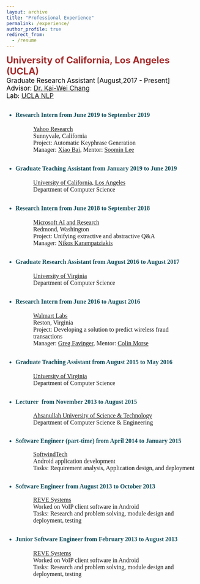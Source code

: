```yaml
---
layout: archive
title: "Professional Experience"
permalink: /experience/
author_profile: true
redirect_from:
  - /resume
---
```


<span style="color:black; font-size:17px"> 
    <font color="brown" size="5"><b>University of California, Los Angeles (UCLA)</b></font><br/>
    Graduate Research Assistant [August,2017 - Present]<br/>
    Advisor: <a href="http://web.cs.ucla.edu/~kwchang/">Dr. Kai-Wei Chang</a><br/>
    Lab: <a href="http://web.cs.ucla.edu/~kwchang/members/">UCLA NLP</a>
</span>

<ul style="color:rgb(19,79,92)"><li>
<h2 style="font-weight:normal;color:rgb(102,97,84);font-size:1.6em"><b><font size="4"><span style="font-family:georgia,serif"><font size="3"><span style="color:rgb(19,79,92)">Research Intern from June 2019 to September 2019</span></font></span></font></b></h2>
</li></ul>
<div style="margin-left:70px">
<font size="3" style="font-family:georgia,serif"><a href="https://research.yahoo.com/" target="_blank">Yahoo Research</a></font><br>
<font size="3" style="font-family:georgia,serif"> </font><font size="3"><span style="font-family:georgia,serif">Sunnyvale, California</span></font></div>
<div style="margin-left:70px"><span style="font-family:georgia,serif;font-size:medium">Project: Automatic Keyphrase Generation</span></div>
<div style="margin-left:70px"><span style="font-family:georgia,serif;font-size:medium">Manager: <a href="https://sites.google.com/site/xiaobaihomepage/" target="_blank">Xiao Bai</a>, Mentor: <a href="https://www.linkedin.com/in/soomin-lee-86163a29/" target="_blank">Soomin Lee</a></span></div>



<ul style="color:rgb(19,79,92)"><li>
<h2 style="font-weight:normal;color:rgb(102,97,84);font-size:1.6em"><b><font size="4"><span style="font-family:georgia,serif"><font size="3"><span style="color:rgb(19,79,92)">Graduate&nbsp;</span></font></span></font></b><b style="font-size:1.6em;background-color:transparent"><font size="4"><span style="font-family:georgia,serif"><font size="3"><span style="color:rgb(19,79,92)">Teaching</span></font></span></font></b><b style="font-size:1.6em;background-color:transparent"><font size="4"><span style="font-family:georgia,serif"><font size="3"><span style="color:rgb(19,79,92)">&nbsp;Assistant from January 2019 to June 2019</span></font></span></font></b></h2>
</li></ul>
<div style="margin-left:70px">
<font size="3" style="font-family:georgia,serif"><a href="http://www.ucla.edu/" target="_blank">University of California, Los Angeles</a></font><br>
<font size="3" style="font-family:georgia,serif"> </font><font size="3"><span style="font-family:georgia,serif">Department of Computer Science</span></font>
</div>

<ul style="color:rgb(19,79,92)"><li>
<h2 style="font-weight:normal;color:rgb(102,97,84);font-size:1.6em"><b><font size="4"><span style="font-family:georgia,serif"><font size="3"><span style="color:rgb(19,79,92)">Research Intern from June 2018 to September 2018</span></font></span></font></b></h2>
</li></ul>
<div style="margin-left:70px">
<font size="3" style="font-family:georgia,serif"><a href="https://www.microsoft.com/en-us/research/" target="_blank">Microsoft AI and Research</a></font><br>
<font size="3" style="font-family:georgia,serif"> </font><font size="3"><span style="font-family:georgia,serif">Redmond, Washington</span></font>
</div>
<div style="margin-left:70px"><span style="font-family:georgia,serif;font-size:medium">Project: Unifying extractive and abstractive Q&amp;A</span></div>
<div style="margin-left:70px"><span style="font-family:georgia,serif;font-size:medium">Manager: <a href="http://lowrank.net/nikos/" target="_blank">Nikos Karampatziakis</a></span></div>

<ul style="color:rgb(19,79,92)"><li>
<h2 style="font-weight:normal;color:rgb(102,97,84);font-size:1.6em"><b><font size="4"><span style="font-family:georgia,serif"><font size="3"><span style="color:rgb(19,79,92)">Graduate Research Assistant from August 2016 to August 2017</span></font></span></font></b></h2>
</li></ul>

<div style="margin-left:70px">
<font size="3" style="font-family:georgia,serif"><a href="http://www.virginia.edu/" target="_blank">University of Virginia</a></font><br>
<font size="3" style="font-family:georgia,serif"> </font><font size="3"><span style="font-family:georgia,serif">Department of Computer Science</span></font>
</div>

<ul style="color:rgb(19,79,92)"><li>
<h2 style="font-weight:normal;color:rgb(102,97,84);font-size:1.6em"><b><font size="4"><span style="font-family:georgia,serif"><font size="3"><span style="color:rgb(19,79,92)">Research Intern from June 2016 to August 2016</span></font></span></font></b></h2>
</li></ul>
<div style="margin-left:70px">
<font size="3" style="font-family:georgia,serif"><a href="http://careers.walmart.com/career-areas/corporate/technology/" target="_blank">Walmart Labs</a></font><br>
<font size="3" style="font-family:georgia,serif"> </font><font size="3"><span style="font-family:georgia,serif">Reston, Virginia</span></font></div>
<div style="margin-left:70px"><span style="font-family:georgia,serif;font-size:medium;background-color:transparent">Project</span><span style="font-family:georgia,serif;font-size:medium">: Developing a solution to predict wireless fraud transactions</span></div>
<div style="margin-left:70px"><span style="font-family:georgia,serif;font-size:medium">Manager: <a href="https://www.linkedin.com/in/gregfavinger/" target="_blank">Greg Favinger</a>, Mentor: <a href="https://www.linkedin.com/in/colin-morse-13549b3/" target="_blank">Colin Morse</a></span></div>
<ul style="color:rgb(19,79,92)"><li>
<h2 style="font-weight:normal;color:rgb(102,97,84);font-size:1.6em"><b><font size="4"><span style="font-family:georgia,serif"><font size="3"><span style="color:rgb(19,79,92)">Graduate Teaching Assistant from August 2015 to May 2016</span></font></span></font></b></h2>
</li></ul>
<div style="margin-left:70px">
<font size="3" style="font-family:georgia,serif"><a href="http://www.virginia.edu/" target="_blank">University of Virginia</a></font><br>
<font size="3" style="font-family:georgia,serif"> </font><font size="3"><span style="font-family:georgia,serif">Department of Computer Science</span></font></div>
<ul style="color:rgb(19,79,92)"><li>
<h2><b><font size="4"><span style="font-family:georgia,serif"><font size="3"><span style="color:rgb(19,79,92)">Lecturer&nbsp; from November 2013 to August 2015</span></font></span></font></b><i><b><font size="4"><span style="font-family:georgia,serif"><br>
</span></font></b></i></h2>
</li></ul>
<div style="margin-left:70px">
<font size="3" style="font-family:georgia,serif"><a href="http://www.aust.edu/" target="_blank">Ahsanullah University of Science &amp; Technology</a></font><br>
<font size="3" style="font-family:georgia,serif"> </font><font size="3"><span style="font-family:georgia,serif">Department of Computer Science &amp; Engineering</span></font></div>
<ul style="color:rgb(19,79,92)"><li>
<h2><font size="3"><b style="color:rgb(19,79,92)"><span style="font-family:georgia,serif">Software Engineer (part-time) from April 2014 to January 2015<br>
</span></b></font></h2>
</li></ul>
<div style="margin-left:70px">
<font size="3" style="font-family:georgia,serif"><a href="http://www.softwindtech.com/" target="_blank">SoftwindTech</a></font></div>
<div style="margin-left:70px"><font face="georgia, serif" size="3">Android application development<br>
</font> <font size="3"><span style="font-family:georgia,serif">Tasks: Requirement analysis, Application design, and deployment</span></font></div>
<ul style="color:rgb(19,79,92)"><li>
<h2><font size="3"><b style="color:rgb(19,79,92)"><span style="font-family:georgia,serif">Software Engineer from August 2013 to October 2013<br>
</span></b></font></h2>
</li></ul>
<div style="margin-left:70px"><font size="3" style="font-family:georgia,serif"><a href="http://www.revesoft.com/" target="_blank">REVE Systems</a></font><br>
<font size="3"><span style="font-family:georgia,serif">Worked on VoIP client software in Android</span></font><br>
<font size="3"><span style="font-family:georgia,serif">Tasks: Research and problem solving, module design and deployment, testing</span></font><br style="font-family:georgia,serif">
</div>
<ul style="color:rgb(19,79,92)"><li>
<h2><b style="color:rgb(19,79,92)"><span style="font-family:georgia,serif"><font size="3">Junior Software Engineer from February 2013 to August 2013</font></span></b><i><b><font size="4"><span style="font-family:georgia,serif"><br>
</span></font></b></i></h2>
</li></ul>
<div style="margin-left:70px"><font size="3" style="font-family:georgia,serif"><a href="http://www.revesoft.com/" target="_blank">REVE Systems</a><br>
</font><font size="3"><span style="font-family:georgia,serif">Worked on VoIP client software in Android</span></font><br style="font-family:georgia,serif">
<font size="3"><span style="font-family:georgia,serif">Tasks: Research and problem solving, module design and deployment, testing</span></font></div>
<br>
<div style="margin-left:70px">
<br>
<br>
</div>

